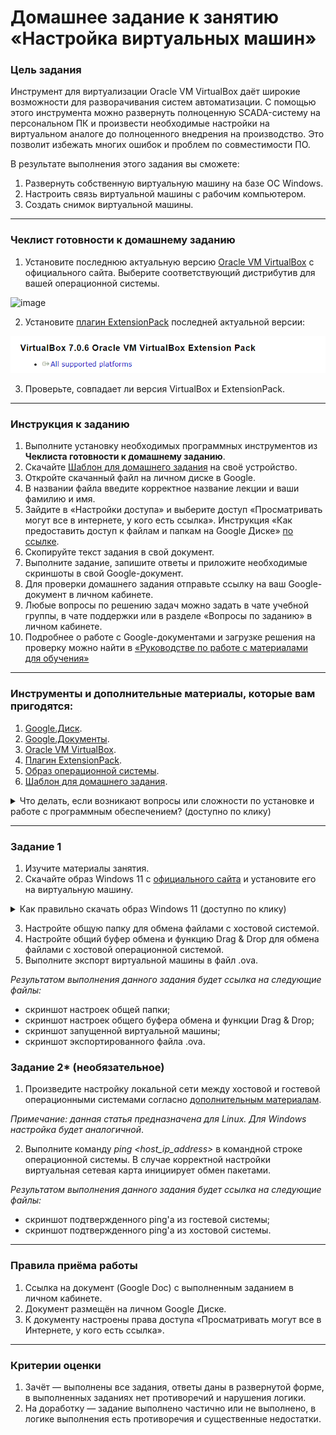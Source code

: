 # Домашнее задание к занятию «Настройка виртуальных машин»

### Цель задания

Инструмент для виртуализации Oracle VM VirtualBox даёт широкие возможности для разворачивания систем автоматизации. С помощью этого инструмента можно развернуть полноценную SCADA-систему на персональном ПК и произвести необходимые настройки на виртуальном аналоге до полноценного внедрения на производство. Это позволит избежать многих ошибок и проблем по совместимости ПО.

В результате выполнения этого задания вы сможете:

1.	Развернуть собственную виртуальную машину на базе ОС Windows.
2.	Настроить связь виртуальной машины с рабочим компьютером.
3.	Создать снимок виртуальной машины.

------

### Чеклист готовности к домашнему заданию

1. Установите последнюю актуальную версию [Oracle VM VirtualBox](https://www.virtualbox.org/wiki/Downloads) с официального сайта. Выберите соответствующий дистрибутив для вашей операционной системы. 

![image](https://github.com/user-attachments/assets/88b78d7c-8d77-42ed-9904-f1ec1be36204)

2. Установите [плагин ExtensionPack](https://www.virtualbox.org/wiki/Downloads) последней актуальной версии:

![image](https://github.com/netology-code/pwin-homeworks/blob/pwin-17/5.1/4.png)

3.	Проверьте, совпадает ли версия VirtualBox и ExtensionPack.

------

### Инструкция к заданию

1. Выполните установку необходимых программных инструментов из **Чеклиста готовности к домашнему заданию**.
2. Скачайте [Шаблон для домашнего задания](https://u.netology.ru/backend/uploads/lms/content_assets/file/1832/%D0%A8%D0%B0%D0%B1%D0%BB%D0%BE%D0%BD_%D0%B4%D0%BB%D1%8F_%D0%B4%D0%BE%D0%BC%D0%B0%D1%88%D0%BD%D0%B5%D0%B3%D0%BE_%D0%B7%D0%B0%D0%B4%D0%B0%D0%BD%D0%B8%D1%8F__%D0%9D%D0%B0%D1%81%D1%82%D1%80%D0%BE%D0%B9%D0%BA%D0%B0_%D0%B2%D0%B8%D1%80%D1%82%D1%83%D0%B0%D0%BB%D1%8C%D0%BD%D1%8B%D1%85_%D0%BC%D0%B0%D1%88%D0%B8%D0%BD__-_%D0%A4%D0%B0%D0%BC%D0%B8%D0%BB%D0%B8%D1%8F_%D0%98%D0%BC%D1%8F__%D0%A1%D0%94%D0%95%D0%9B%D0%90%D0%99%D0%A2%D0%95_%D0%9A%D0%9E%D0%9F%D0%98%D0%AE_.docx) на своё устройство.
2. Откройте скачанный файл на личном диске в Google.
3. В названии файла введите корректное название лекции и ваши фамилию и имя.
4. Зайдите в «Настройки доступа» и выберите доступ «Просматривать могут все в интернете, у кого есть ссылка». Инструкция «Как предоставить доступ к файлам и папкам на Google Диске» [по ссылке](https://support.google.com/docs/answer/2494822?hl=ru&co=GENIE.Platform%3DDesktop).
5. Скопируйте текст задания в свой документ.
6. Выполните задание, запишите ответы и приложите необходимые скриншоты в свой Google-документ.
7. Для проверки домашнего задания отправьте ссылку на ваш Google-документ в личном кабинете.
8. Любые вопросы по решению задач можно задать в чате учебной группы, в чате поддержки или в разделе «Вопросы по заданию» в личном кабинете.
9. Подробнее о работе с Google-документами и загрузке решения на проверку можно найти в [«Руководстве по работе с материалами для обучения»](https://l.netology.ru/instruktsiya-po-materialami-dlya-obucheniya)


------

### Инструменты и дополнительные материалы, которые вам пригодятся:

1. [Google.Диск](https://drive.google.com/drive/my-drive).
2. [Google.Документы](https://docs.google.com/document/u/0/).
3. [Oracle VM VirtualBox](https://www.virtualbox.org/wiki/Downloads).
4. [Плагин ExtensionPack](https://www.virtualbox.org/wiki/Downloads).
5. [Образ операционной системы](https://www.microsoft.com/ru-ru/software-download/windows11).
6. [Шаблон для домашнего задания](https://u.netology.ru/backend/uploads/lms/content_assets/file/1832/%D0%A8%D0%B0%D0%B1%D0%BB%D0%BE%D0%BD_%D0%B4%D0%BB%D1%8F_%D0%B4%D0%BE%D0%BC%D0%B0%D1%88%D0%BD%D0%B5%D0%B3%D0%BE_%D0%B7%D0%B0%D0%B4%D0%B0%D0%BD%D0%B8%D1%8F__%D0%9D%D0%B0%D1%81%D1%82%D1%80%D0%BE%D0%B9%D0%BA%D0%B0_%D0%B2%D0%B8%D1%80%D1%82%D1%83%D0%B0%D0%BB%D1%8C%D0%BD%D1%8B%D1%85_%D0%BC%D0%B0%D1%88%D0%B8%D0%BD__-_%D0%A4%D0%B0%D0%BC%D0%B8%D0%BB%D0%B8%D1%8F_%D0%98%D0%BC%D1%8F__%D0%A1%D0%94%D0%95%D0%9B%D0%90%D0%99%D0%A2%D0%95_%D0%9A%D0%9E%D0%9F%D0%98%D0%AE_.docx).

<details>
  <summary> Что делать, если возникают вопросы или сложности по установке и работе с программным обеспечением? (доступно по клику)</summary>
  
  
1. Напишите в чат группы или обратиться к координатору в системе обращений студентов на сайте по [ссылке](netology.ru/profile?modal=support&type=new-ticket)

2. Можете написать о своей проблеме в разделе «Вопросы и ответы» к домашнему заданию
  
  ![image](https://github.com/netology-code/pwin-homeworks/blob/homeworks-pae-7/5.1/Q%26A.png)
    ---
  
</details>

------

### Задание 1

1. Изучите материалы занятия.
2. Скачайте образ Windows 11 c [официального сайта](https://www.microsoft.com/ru-ru/software-download/windows11) и установите его на виртуальную машину.
<details>
  
  <summary>Как правильно скачать образ Windows 11 (доступно по клику)</summary>
  
  1. После перехода на [официальный сайт Microsoft](https://www.microsoft.com/ru-ru/software-download/windows11) найдите на странице пункт «Загрузка образа диска Windows 11 (ISO)». В раскрывающемся списке выберите «Windows 11 (multi-edition ISO)» и нажмите «Скачать».
  
  ![image](https://github.com/netology-code/pwin-homeworks/blob/pwin-17/5.1/1.png)
  
  2. В пункте «Выберите язык продукта» определите язык операционной системы и нажмите «Подтвердить».
  
  ![image](https://github.com/netology-code/pwin-homeworks/blob/pwin-17/5.1/2.png)
  
</details>

3. Настройте общую папку для обмена файлами с хостовой системой.
4. Настройте общий буфер обмена и функцию Drag & Drop для обмена файлами с хостовой операционной системой.
5. Выполните экспорт виртуальной машины в файл .ova.

*Результатом выполнения данного задания будет ссылка на следующие файлы:*
- скриншот настроек общей папки;
- скриншот настроек общего буфера обмена и функции Drag & Drop;
- скриншот запущенной виртуальной машины;
- скриншот экспортированного файла .ova.

### Задание 2* (необязательное)

1. Произведите настройку локальной сети между хостовой и гостевой операционными системами согласно [дополнительным материалам](https://losst.pro/nastrojka-seti-virtualbox). 

*Примечание: данная статья предназначена для Linux. Для Windows настройка будет аналогичной*.

2. Выполните команду *ping <host_ip_address>* в командной строке операционной системы. В случае корректной настройки виртуальная сетевая карта инициирует обмен пакетами.

*Результатом выполнения данного задания будет ссылка на следующие файлы:*
- скриншот подтвержденного ping'а из гостевой системы;
- скриншот подтвержденного ping'а из хостовой системы.

----

### Правила приёма работы

1. Ссылка на документ (Google Doc) с выполненным заданием в личном кабинете.
2. Документ размещён на личном Google Диске.
3. К документу настроены права доступа «Просматривать могут все в Интернете, у кого есть ссылка».

------

### Критерии оценки

1. Зачёт — выполнены все задания, ответы даны в развернутой форме, в выполненных заданиях нет противоречий и нарушения логики.
2. На доработку — задание выполнено частично или не выполнено, в логике выполнения есть противоречия и существенные недостатки.
